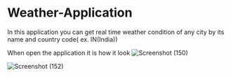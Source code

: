# Weather-Application

 In this application you can get real time weather condition of any city by its name and country code( ex. IN(India)) 
 
 
 When open the application it is how it look 
 ![Screenshot (150)](https://user-images.githubusercontent.com/67968280/111935893-7b448300-8aea-11eb-9647-8ffc4e5a1e39.png)
 

![Screenshot (152)](https://user-images.githubusercontent.com/67968280/111936099-f27a1700-8aea-11eb-98c8-b5bdd2a2472b.png)

